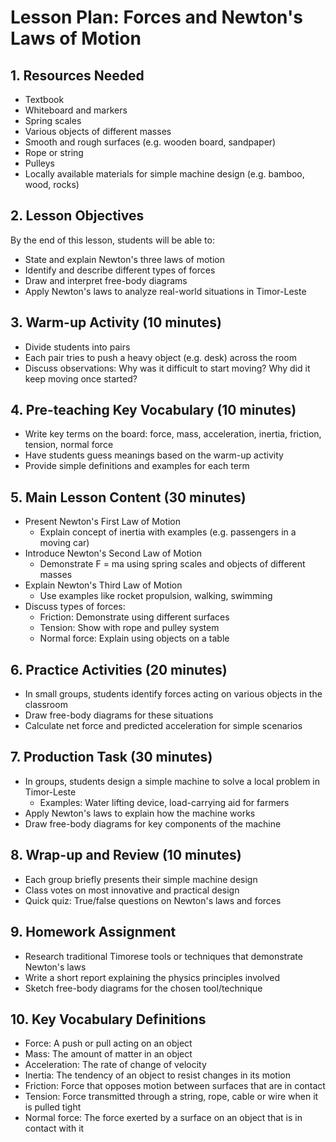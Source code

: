 # Lesson Plan: Forces and Newton's Laws of Motion

## 1. Resources Needed
- Textbook
- Whiteboard and markers
- Spring scales
- Various objects of different masses
- Smooth and rough surfaces (e.g. wooden board, sandpaper)
- Rope or string
- Pulleys
- Locally available materials for simple machine design (e.g. bamboo, wood, rocks)

## 2. Lesson Objectives
By the end of this lesson, students will be able to:
- State and explain Newton's three laws of motion
- Identify and describe different types of forces
- Draw and interpret free-body diagrams
- Apply Newton's laws to analyze real-world situations in Timor-Leste

## 3. Warm-up Activity (10 minutes)
- Divide students into pairs
- Each pair tries to push a heavy object (e.g. desk) across the room
- Discuss observations: Why was it difficult to start moving? Why did it keep moving once started?

## 4. Pre-teaching Key Vocabulary (10 minutes)
- Write key terms on the board: force, mass, acceleration, inertia, friction, tension, normal force
- Have students guess meanings based on the warm-up activity
- Provide simple definitions and examples for each term

## 5. Main Lesson Content (30 minutes)
- Present Newton's First Law of Motion
  * Explain concept of inertia with examples (e.g. passengers in a moving car)
- Introduce Newton's Second Law of Motion
  * Demonstrate F = ma using spring scales and objects of different masses
- Explain Newton's Third Law of Motion
  * Use examples like rocket propulsion, walking, swimming
- Discuss types of forces:
  * Friction: Demonstrate using different surfaces
  * Tension: Show with rope and pulley system
  * Normal force: Explain using objects on a table

## 6. Practice Activities (20 minutes)
- In small groups, students identify forces acting on various objects in the classroom
- Draw free-body diagrams for these situations
- Calculate net force and predicted acceleration for simple scenarios

## 7. Production Task (30 minutes)
- In groups, students design a simple machine to solve a local problem in Timor-Leste
  * Examples: Water lifting device, load-carrying aid for farmers
- Apply Newton's laws to explain how the machine works
- Draw free-body diagrams for key components of the machine

## 8. Wrap-up and Review (10 minutes)
- Each group briefly presents their simple machine design
- Class votes on most innovative and practical design
- Quick quiz: True/false questions on Newton's laws and forces

## 9. Homework Assignment
- Research traditional Timorese tools or techniques that demonstrate Newton's laws
- Write a short report explaining the physics principles involved
- Sketch free-body diagrams for the chosen tool/technique

## 10. Key Vocabulary Definitions
- Force: A push or pull acting on an object
- Mass: The amount of matter in an object
- Acceleration: The rate of change of velocity
- Inertia: The tendency of an object to resist changes in its motion
- Friction: Force that opposes motion between surfaces that are in contact
- Tension: Force transmitted through a string, rope, cable or wire when it is pulled tight
- Normal force: The force exerted by a surface on an object that is in contact with it